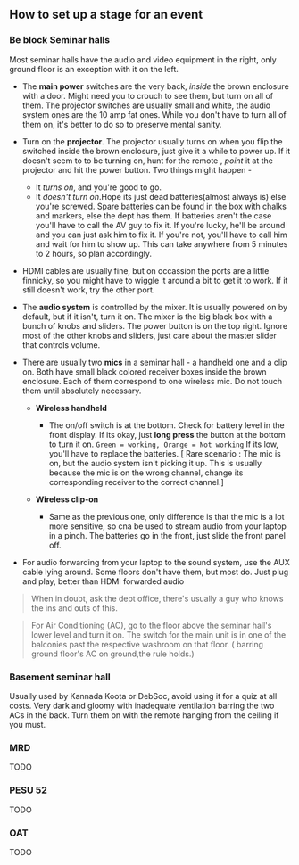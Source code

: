 ## How to set up a stage for an event

### Be block Seminar halls
Most seminar halls have the audio and video equipment in the right, only ground floor is an exception with it on the left.

- The **main power** switches are the very back, *inside* the brown enclosure with a door. Might need you to crouch to see them, but turn on all of them. The projector switches are usually small and white, the audio system ones are the 10 amp fat ones. While you don't have to turn all of them on, it's better to do so to preserve mental sanity.

- Turn on the **projector**. The projector usually turns on when you flip the switched inside the brown enclosure, just give it a while to power up. If it doesn't seem to to be turning on, hunt for the remote , *point* it at the projector and hit the power button. Two things might happen -
    - It *turns on*, and you're good to go.
    - It *doesn't turn on*.Hope its just dead batteries(almost always is) else you're screwed. Spare batteries can be found in the box with chalks and markers, else the dept has them. If batteries aren't the case you'll have to call the AV guy to fix it. If you're lucky, he'll be around and you can just ask him to fix it. If you're not, you'll have to call him and wait for him to show up. This can take anywhere from 5 minutes to 2 hours, so plan accordingly.
- HDMI cables are usually fine, but on occassion the ports are a little finnicky, so you might have to wiggle it around a bit to get it to work. If it still doesn't work, try the other port.

- The **audio system** is controlled by the mixer. It is usually powered on by default, but if it isn't, turn it on. The mixer is the big black box with a bunch of knobs and sliders. The power button is on the top right. Ignore most of the other knobs and sliders, just care about the master slider that controls volume.

- There are usually two **mics** in a seminar hall - a handheld one and a clip on. Both have small black colored receiver boxes inside the brown enclosure. Each of them correspond to one wireless mic. Do not touch them until absolutely necessary.
    - **Wireless handheld** 
        - The on/off switch is at the bottom. Check for battery level in the front display. If its okay, just **long press** the button at the bottom to turn it on. `Green = working, Orange = Not working`  If its low, you'll have to replace the batteries. [ Rare scenario : The mic is on, but the audio system isn't picking it up. This is usually because the mic is on the wrong channel, change its corresponding receiver to the correct channel.]

    - **Wireless clip-on**
        - Same as the previous one, only difference is that the mic is a lot more sensitive, so cna be used to stream audio from your laptop in a pinch. The batteries go in the front, just slide the front panel off.
- For audio forwarding from your laptop to the sound system, use the AUX cable lying around. Some floors don't have them, but most do. Just plug and play, better than HDMI forwarded audio
> When in doubt, ask the dept office, there's usually a guy who knows the ins and outs of this.

> For Air Conditioning (AC), go to the floor above the seminar hall's lower level and turn it on. The switch for the main unit is in one of the balconies past the respective washroom on that floor. ( barring ground floor's AC on ground,the rule holds.)

### Basement seminar hall
Usually used by Kannada Koota or DebSoc, avoid using it for a quiz at all costs. Very dark and gloomy with inadequate ventilation barring the two ACs in the back. Turn them on with the remote hanging from the ceiling if you must.

### MRD
TODO
### PESU 52
TODO
### OAT
TODO